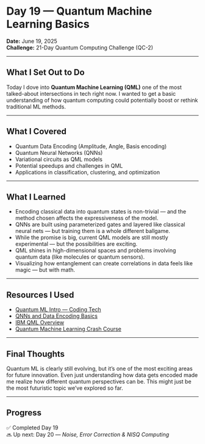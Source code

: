 # Day 19 — Quantum Machine Learning Basics  
**Date:** June 19, 2025  
**Challenge:** 21-Day Quantum Computing Challenge (QC-2)

---

## What I Set Out to Do  
Today I dove into **Quantum Machine Learning (QML)** one of the most talked-about intersections in tech right now. I wanted to get a basic understanding of how quantum computing could potentially boost or rethink traditional ML methods.

---

## What I Covered  
- Quantum Data Encoding (Amplitude, Angle, Basis encoding)  
- Quantum Neural Networks (QNNs)  
- Variational circuits as QML models  
- Potential speedups and challenges in QML  
- Applications in classification, clustering, and optimization

---

## What I Learned  
- Encoding classical data into quantum states is non-trivial — and the method chosen affects the expressiveness of the model.  
- QNNs are built using parameterized gates and layered like classical neural nets — but training them is a whole different ballgame.  
- While the promise is big, current QML models are still mostly experimental — but the possibilities are exciting.  
- QML shines in high-dimensional spaces and problems involving quantum data (like molecules or quantum sensors).  
- Visualizing how entanglement can create correlations in data feels like magic — but with math.

---

## Resources I Used  
- [Quantum ML Intro — Coding Tech](https://youtu.be/xL383DseSpE?si=lyGAyK6Ykj7gzMxP)  
- [QNNs and Data Encoding Basics](https://youtu.be/tmpPqGUk-nI?si=24-ShyYP_lQKu-pW)  
- [IBM QML Overview](https://youtu.be/NiI0AJ6qPZ0?si=E5lZhSn7XRCGH4sD)  
- [Quantum Machine Learning Crash Course](https://youtu.be/ChPLYpUzsY4?si=RPTrN5EhSolshGPw)

---

## Final Thoughts  
Quantum ML is clearly still evolving, but it’s one of the most exciting areas for future innovation. Even just understanding how data gets encoded made me realize how different quantum perspectives can be. This might just be the most futuristic topic we’ve explored so far.

---

## Progress  
✅ Completed Day 19  
🔜 Up next: Day 20 — *Noise, Error Correction & NISQ Computing*
